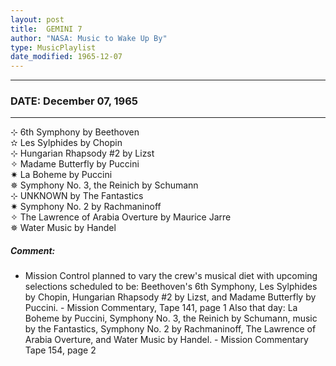 ```yaml
---
layout: post
title:  GEMINI 7
author: "NASA: Music to Wake Up By"
type: MusicPlaylist
date_modified: 1965-12-07
---
```


----
### DATE: December 07, 1965
----
⊹ 6th Symphony by Beethoven  &nbsp;<br />✫ Les Sylphides by Chopin  &nbsp;<br />⊹ Hungarian Rhapsody #2 by Lizst  &nbsp;<br />✧ Madame Butterfly by Puccini  &nbsp;<br />✷ La Boheme by Puccini  &nbsp;<br />✵ Symphony No. 3, the Reinich by Schumann  &nbsp;<br />⊹ UNKNOWN by The Fantastics  &nbsp;<br />✷ Symphony No. 2 by Rachmaninoff  &nbsp;<br />✧ The Lawrence of Arabia Overture by Maurice Jarre  &nbsp;<br />✵ Water Music by Handel

##### Comment:
* Mission Control planned to vary the crew's musical diet with upcoming selections scheduled to be: Beethoven's 6th Symphony, Les Sylphides by Chopin, Hungarian Rhapsody #2 by Lizst, and Madame Butterfly by Puccini. - Mission Commentary, Tape 141, page 1 Also that day: La Boheme  by Puccini, Symphony No. 3, the Reinich by Schumann, music by the Fantastics, Symphony No. 2  by Rachmaninoff, The Lawrence of Arabia Overture, and Water Music  by Handel. - Mission Commentary Tape 154, page 2

